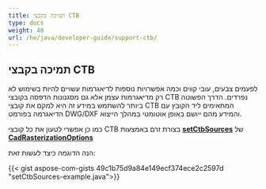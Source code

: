 ```yaml
---
title: תמיכה בקבצי CTB
type: docs
weight: 40
url: /he/java/developer-guide/support-ctb/
---
```


## **תמיכה בקבצי CTB**

לפעמים צבעים, עובי קווים וכמה אפשרויות נוספות לדיאגרמות עשויים להיות בשימוש לא רק מדיאגרמות עצמן אלא גם מסגנונות הדפסה בקובצי CTB נפרדים. 
הדרך הפשוטה ביותר להשתמש במידע זה היא למקם את קובצי CTB המתאימים ליד הקובץ עם הדיאגרמה בפורמט DWG/DXF והמידע מהם ייושם 
באופן אוטומטי במהלך הייצוא.

כמו כן אפשרי לטעון את כל קובצי CTB בצורת זרם באמצעות 
[**setCtbSources**](https://reference.aspose.com/cad/java/com.aspose.cad.imageoptions/CadRasterizationOptions#setCtbSources-java.util.Map-) של 
[**CadRasterizationOptions**](https://reference.aspose.com/cad/java/com.aspose.cad.imageoptions/CadRasterizationOptions) 

הנה הדוגמה כיצד לעשות זאת:

{{< gist aspose-com-gists 49c1b75d9a84e149ecf374ece2c2597d "setCtbSources-example.java">}}
